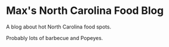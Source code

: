 # Max's North Carolina Food Blog
A blog about hot North Carolina food spots.

Probably lots of barbecue and Popeyes.


